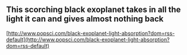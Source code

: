 ## This scorching black exoplanet takes in all the light it can and gives almost nothing back
  
  [http://www.popsci.com/black-exoplanet-light-absorption?dom=rss-default](http://www.popsci.com/black-exoplanet-light-absorption?dom=rss-default)